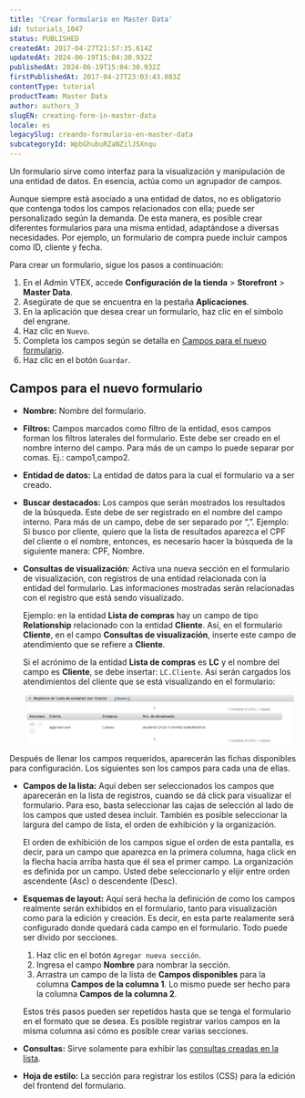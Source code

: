 ```yaml
---
title: 'Crear formulario en Master Data'
id: tutorials_1047
status: PUBLISHED
createdAt: 2017-04-27T21:57:35.614Z
updatedAt: 2024-06-19T15:04:30.932Z
publishedAt: 2024-06-19T15:04:30.932Z
firstPublishedAt: 2017-04-27T23:03:43.083Z
contentType: tutorial
productTeam: Master Data
author: authors_3
slugEN: creating-form-in-master-data
locale: es
legacySlug: creando-formulario-en-master-data
subcategoryId: WpbGhubuRZaNZilJSXnqu
---
```


Un formulario sirve como interfaz para la visualización y manipulación de una entidad de datos. En esencia, actúa como un agrupador de campos.

Aunque siempre está asociado a una entidad de datos, no es obligatorio que contenga todos los campos relacionados con ella; puede ser personalizado según la demanda. De esta manera, es posible crear diferentes formularios para una misma entidad, adaptándose a diversas necesidades. Por ejemplo, un formulario de compra puede incluir campos como ID, cliente y fecha.

Para crear un formulario, sigue los pasos a continuación:

1. En el Admin VTEX, accede **Configuración de la tienda** > **Storefront** > **Master Data**.
2. Asegúrate de que se encuentra en la pestaña __Aplicaciones__.
3. En la aplicación que desea crear un formulario, haz clic en el símbolo del engrane.
4. Haz clic en `Nuevo`.
5. Completa los campos según se detalla en [Campos para el nuevo formulario](#campos-para-el-nuevo-formulario).
6. Haz clic en el botón `Guardar`.

## Campos para el nuevo formulario

- **Nombre:** Nombre del formulario.
- **Filtros:** Campos marcados como filtro de la entidad, esos campos forman los filtros laterales del formulario. Este debe ser creado en el nombre interno del campo. Para más de un campo lo puede separar por comas. Ej.: campo1,campo2.
- **Entidad de datos:** La entidad de datos para la cual el formulario va a ser creado.
- **Buscar destacados:** Los campos que serán mostrados los resultados de la búsqueda. Este debe de ser registrado en el nombre del campo interno. Para más de un campo, debe de ser separado por “,”. Ejemplo: Si busco por cliente, quiero que la lista de resultados aparezca el CPF del cliente o el nombre, entonces, es necesario hacer la búsqueda de la siguiente manera: CPF, Nombre.
- **Consultas de visualización**: Activa una nueva sección en el formulario de visualización, con registros de una entidad relacionada con la entidad del formulario. Las informaciones mostradas serán relacionadas con el registro que está sendo visualizado.

   Ejemplo: en la entidad __Lista de compras__ hay un campo de tipo __Relationship__ relacionado con la entidad __Cliente__. Así, en el formulario __Cliente__, en el campo __Consultas de visualización__, inserte este campo de atendimiento que se refiere a __Cliente__.

   Si el acrónimo de la entidad __Lista de compras__ es __LC__ y el nombre del campo es __Cliente__, se debe insertar: `LC.Cliente`. Así serán cargados los atendimientos del cliente que se está visualizando en el formulario:

   ![registrosRelacionados-es](https://raw.githubusercontent.com/vtexdocs/help-center-content/refs/heads/main/docs/es/tutorials/Master%20Data/Master%20Data%20v1%20settings/creando-formulario-en-master-data_1.png)

Después de llenar los campos requeridos, aparecerán las fichas disponibles para configuración. Los siguientes son los campos para cada una de ellas.

- **Campos de la lista:** Aquí deben ser seleccionados los campos que aparecerán en la lista de registros, cuando se dá click para visualizar el formulario. Para eso, basta seleccionar las cajas de selección al lado de los campos que usted desea incluir. También es posible seleccionar la largura del campo de lista, el orden de exhibición y la organización.

   El orden de exhibición de los campos sigue el orden de esta pantalla, es decir, para un campo que aparezca en la primera columna, haga click en la flecha hacia arriba hasta que él sea el primer campo. La organización es definida por un campo. Usted debe seleccionarlo y elijir entre orden ascendente (Asc) o descendente (Desc).
- **Esquemas de layout:** Aquí será hecha la definición de como los campos realmente serán exhibidos en el formulario, tanto para visualización como para la edición y creación. Es decir, en esta parte realamente será configurado donde quedará cada campo en el formulario. Todo puede ser divido por secciones.

   1. Haz clic en el botón `Agregar nueva sección`.
   2. Ingresa el campo **Nombre** para nombrar la sección.
   3. Arrastra un campo de la lista de **Campos disponibles** para la columna **Campos de la columna 1**. Lo mismo puede ser hecho para la columna **Campos de la columna 2**.

   Estos trés pasos pueden ser repetidos hasta que se tenga el formulario en el formato que se desea. Es posible registrar varios campos en la misma columna así cómo es posible crear varias secciones. 

- **Consultas:** Sirve solamente para exhibir las [consultas creadas en la lista](/es/tutorial/creando-una-cconsulta-customizada-en-el-vtex-master-data--tutorials_799).
- **Hoja de estilo:** La sección para registrar los estilos (CSS) para la edición del frontend del formulario.
